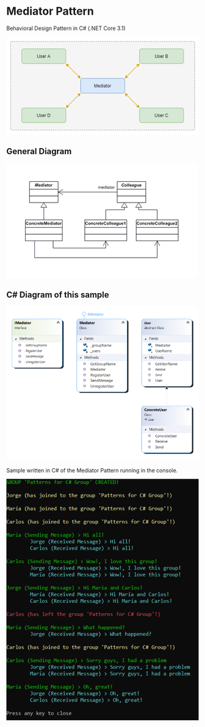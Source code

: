 # Mediator Pattern
Behavioral Design Pattern in C# (.NET Core 3.1)

![Chain Of Responsibility Pattern](Mediator_Pattern_Diagram.png)

## General Diagram

![Chain Of Responsibility Pattern](Mediator_Pattern.png)

## C# Diagram of this sample

![Chain Of Responsibility Pattern](Mediator_Pattern_Diagram_CSharp_Sample.png)

Sample written in C# of the Mediator Pattern running in the console.

![Chain Of Responsibility Pattern](Mediator_Pattern_CSharp_Sample.png)
